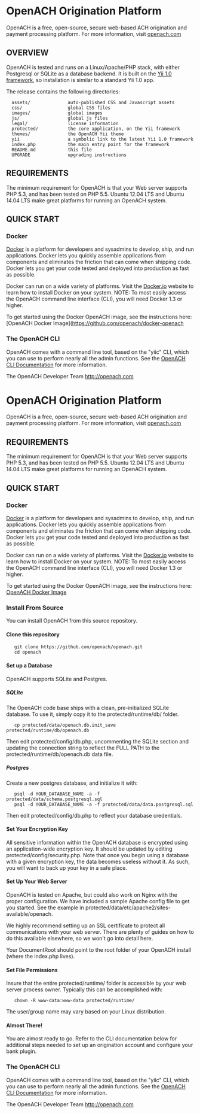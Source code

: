 # OpenACH Origination Platform

OpenACH is a free, open-source, secure web-based ACH origination and 
payment processing platform.  For more information, visit 
[openach.com](http://openach.com/)


## OVERVIEW

OpenACH is tested and runs on a Linux/Apache/PHP stack, with either 
Postgresql or SQLite as a database backend.  It is built on the [Yii
1.0 framework](https://github.com/yiisoft/yii), so installation is
similar to a standard Yii 1.0 app.

The release contains the following directories:

      assets/              auto-published CSS and Javascript assets
      css/                 global CSS files
      images/              global images
      js/                  global js files
      legal/               license information
      protected/           the core application, on the Yii framework
      themes/              the OpenACH Yii theme
      yii                  a symbolic link to the latest Yii 1.0 framework
      index.php            the main entry point for the framework
      README.md            this file
      UPGRADE              upgrading instructions


## REQUIREMENTS

The minimum requirement for OpenACH is that your Web server supports
PHP 5.3, and has been tested on PHP 5.5.  Ubuntu 12.04 LTS and 
Ubuntu 14.04 LTS make great platforms for running an OpenACH
system.


## QUICK START

### Docker
[Docker](http://docker.io) is a platform for developers and sysadmins 
to develop, ship, and run applications. Docker lets you quickly 
assemble applications from components and eliminates the friction that 
can come when shipping code. Docker lets you get your code tested and 
deployed into production as fast as possible.

Docker can run on a wide variety of platforms. Visit the 
[Docker.io](http://docker.io) website to learn how to install Docker 
on your system. NOTE: To most easily access the OpenACH command line 
interface (CLI), you will need Docker 1.3 or higher.

To get started using the Docker OpenACH image, see the instructions 
here: [OpenACH Docker Image](https://github.com/openach/docker-openach

### The OpenACH CLI
OpenACH comes with a command line tool, based on the "yiic" CLI, which
you can use to perform nearly all the admin functions.  See the 
[OpenACH CLI Documentation](http://openach.com/books/openach-cli-documentation/openach-cli-documentation) 
for more information.


The OpenACH Developer Team
http://openach.com
# OpenACH Origination Platform

OpenACH is a free, open-source, secure web-based ACH origination and 
payment processing platform.  For more information, visit 
[openach.com](http://openach.com/)

## REQUIREMENTS

The minimum requirement for OpenACH is that your Web server supports
PHP 5.3, and has been tested on PHP 5.5.  Ubuntu 12.04 LTS and 
Ubuntu 14.04 LTS make great platforms for running an OpenACH
system.

## QUICK START

### Docker
[Docker](http://docker.io) is a platform for developers and sysadmins 
to develop, ship, and run applications. Docker lets you quickly 
assemble applications from components and eliminates the friction that 
can come when shipping code. Docker lets you get your code tested and 
deployed into production as fast as possible.

Docker can run on a wide variety of platforms. Visit the 
[Docker.io](http://docker.io) website to learn how to install Docker 
on your system. NOTE: To most easily access the OpenACH command line 
interface (CLI), you will need Docker 1.3 or higher.

To get started using the Docker OpenACH image, see the instructions 
here: [OpenACH Docker Image](https://github.com/openach/docker-openach)

### Install From Source
You can install OpenACH from this source repository.

#### Clone this repository
```
   git clone https://github.com/openach/openach.git
   cd openach
```

#### Set up a Database
OpenACH supports SQLite and Postgres.

##### SQLite
The OpenACH code base ships with a clean, pre-initialized SQLite database.  To use it, simply copy it to the protected/runtime/db/ folder.
```
   cp protected/data/openach.db.init_save protected/runtime/db/openach.db
```
Then edit protected/config/db.php, uncommenting the SQLite section and updating the connection string to reflect the FULL PATH to the protected/runtime/db/openach.db data file.

##### Postgres
Create a new postgres database, and initialize it with:
```
   psql -d YOUR_DATABASE_NAME -a -f protected/data/schema.postgresql.sql
   psql -d YOUR_DATABASE_NAME -a -f protected/data/data.postgresql.sql
```
Then edit protected/config/db.php to reflect your database credentials.

#### Set Your Encryption Key
All sensitive information within the OpenACH database is encrypted using an application-wide encryption key.  It should be updated by editing protected/config/security.php.  Note that once you begin using a database with a given encryption key, the data becomes useless without it.  As such, you will want to back up your key in a safe place.

#### Set Up Your Web Server
OpenACH is tested on Apache, but could also work on Nginx with the proper configuration.  We have included a sample Apache config file to get you started.  See the example in protected/data/etc/apache2/sites-available/openach.

We highly recommend setting up an SSL certificate to protect all communications with your web server.  There are plenty of guides on how to do this available elsewhere, so we won't go into detail here.

Your DocumentRoot should point to the root folder of your OpenACH install (where the index.php lives).

#### Set File Permissions
Insure that the entire protected/runtime/ folder is accessible by your web server process owner.  Typically this can be accomplished with:

```
   chown -R www-data:www-data protected/runtime/
```
The user/group name may vary based on your Linux distribution.

#### Almost There!
You are almost ready to go.  Refer to the CLI documentation below for additional steps needed to set up an origination account and configure your bank plugin.

### The OpenACH CLI
OpenACH comes with a command line tool, based on the "yiic" CLI, which
you can use to perform nearly all the admin functions.  See the 
[OpenACH CLI Documentation](http://openach.com/books/openach-cli-documentation/openach-cli-documentation) 
for more information.


The OpenACH Developer Team
http://openach.com
